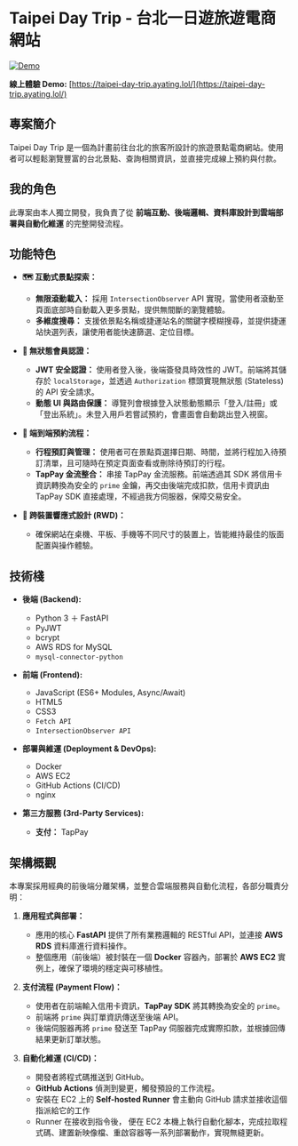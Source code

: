 # Taipei Day Trip - 台北一日遊旅遊電商網站

[![Demo](https://img.shields.io/badge/Demo-Live-brightgreen?style=flat-square)](https://taipei-day-trip.ayating.lol/)

**線上體驗 Demo:** [https://taipei-day-trip.ayating.lol/](https://taipei-day-trip.ayating.lol/)

## 專案簡介

Taipei Day Trip 是一個為計畫前往台北的旅客所設計的旅遊景點電商網站。使用者可以輕鬆瀏覽豐富的台北景點、查詢相關資訊，並直接完成線上預約與付款。

## 我的角色

此專案由本人獨立開發，我負責了從 **前端互動、後端邏輯、資料庫設計到雲端部署與自動化維運** 的完整開發流程。

## 功能特色

- **🗺️ 互動式景點探索：**

  - **無限滾動載入：** 採用 `IntersectionObserver` API 實現，當使用者滾動至頁面底部時自動載入更多景點，提供無間斷的瀏覽體驗。
  - **多維度搜尋：** 支援依景點名稱或捷運站名的關鍵字模糊搜尋，並提供捷運站快選列表，讓使用者能快速篩選、定位目標。

- **🔐 無狀態會員認證：**

  - **JWT 安全認證：** 使用者登入後，後端簽發具時效性的 JWT。前端將其儲存於 `localStorage`，並透過 `Authorization` 標頭實現無狀態 (Stateless) 的 API 安全請求。
  - **動態 UI 與路由保護：** 導覽列會根據登入狀態動態顯示「登入/註冊」或「登出系統」。未登入用戶若嘗試預約，會畫面會自動跳出登入視窗。

- **📅 端到端預約流程：**

  - **行程預訂與管理：** 使用者可在景點頁選擇日期、時間，並將行程加入待預訂清單，且可隨時在預定頁面查看或刪除待預訂的行程。
  - **TapPay 金流整合：** 串接 TapPay 金流服務。前端透過其 SDK 將信用卡資訊轉換為安全的 `prime` 金鑰，再交由後端完成扣款，信用卡資訊由 TapPay SDK 直接處理，不經過我方伺服器，保障交易安全。

- **📱 跨裝置響應式設計 (RWD)：**
  - 確保網站在桌機、平板、手機等不同尺寸的裝置上，皆能維持最佳的版面配置與操作體驗。

## 技術棧

- **後端 (Backend):**

  - Python 3 ＋ FastAPI
  - PyJWT
  - bcrypt
  - AWS RDS for MySQL
  - `mysql-connector-python`

- **前端 (Frontend):**

  - JavaScript (ES6+ Modules, Async/Await)
  - HTML5
  - CSS3
  - `Fetch API`
  - `IntersectionObserver API`

- **部署與維運 (Deployment & DevOps):**

  - Docker
  - AWS EC2
  - GitHub Actions (CI/CD)
  - nginx

- **第三方服務 (3rd-Party Services):**
  - **支付：** TapPay

## 架構概觀

本專案採用經典的前後端分離架構，並整合雲端服務與自動化流程，各部分職責分明：

1.  **應用程式與部署：**

    - 應用的核心 **FastAPI** 提供了所有業務邏輯的 RESTful API，並連接 **AWS RDS** 資料庫進行資料操作。
    - 整個應用（前後端）被封裝在一個 **Docker** 容器內，部署於 **AWS EC2** 實例上，確保了環境的穩定與可移植性。

2.  **支付流程 (Payment Flow)：**

    - 使用者在前端輸入信用卡資訊，**TapPay SDK** 將其轉換為安全的 `prime`。
    - 前端將 `prime` 與訂單資訊傳送至後端 API。
    - 後端伺服器再將 `prime` 發送至 TapPay 伺服器完成實際扣款，並根據回傳結果更新訂單狀態。

3.  **自動化維運 (CI/CD)：**
    - 開發者將程式碼推送到 GitHub。
    - **GitHub Actions** 偵測到變更，觸發預設的工作流程。
    - 安裝在 EC2 上的 **Self-hosted Runner** 會主動向 GitHub 請求並接收這個指派給它的工作
    - Runner 在接收到指令後， 便在 EC2 本機上執行自動化腳本，完成拉取程式碼、建置新映像檔、重啟容器等一系列部署動作，實現無縫更新。
